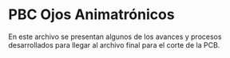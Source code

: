 # PBC Ojos Animatrónicos

En este archivo se presentan algunos de los avances y procesos desarrollados para llegar al archivo final para el corte de la PCB.

